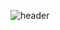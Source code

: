 

![header](https://capsule-render.vercel.app/api?type=rect&color=#fce9e9&height=300&section=header&text=Hello%20mingure&fontSize=90)
